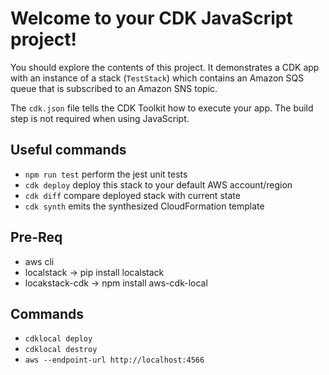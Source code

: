 # Welcome to your CDK JavaScript project!

You should explore the contents of this project. It demonstrates a CDK app with an instance of a stack (`TestStack`)
which contains an Amazon SQS queue that is subscribed to an Amazon SNS topic.

The `cdk.json` file tells the CDK Toolkit how to execute your app. The build step is not required when using JavaScript.

## Useful commands

 * `npm run test`         perform the jest unit tests
 * `cdk deploy`           deploy this stack to your default AWS account/region
 * `cdk diff`             compare deployed stack with current state
 * `cdk synth`            emits the synthesized CloudFormation template


## Pre-Req

- aws cli
- localstack -> pip install localstack
- locakstack-cdk -> npm install aws-cdk-local

## Commands
- `cdklocal deploy`
- `cdklocal destroy`
- `aws --endpoint-url http://localhost:4566 `